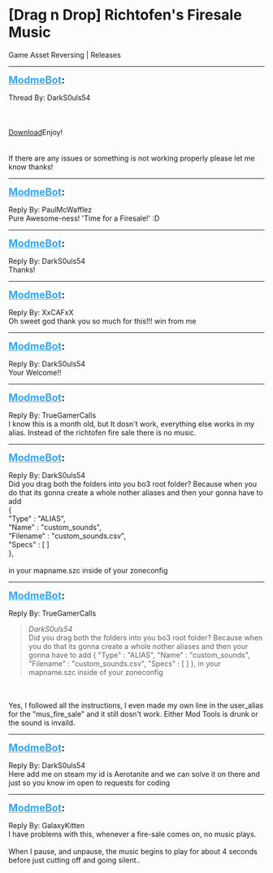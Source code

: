 # [Drag n Drop] Richtofen's Firesale Music
Game Asset Reversing | Releases

---
<strong style="font-size: 1.4em;"><span style="text-decoration: underline;text-decoration-color: #34a7f9;"><span style="color:#34a7f9;">ModmeBot</span></span>:</strong>

<p>Thread By: DarkS0uls54<br /> <br /> <br /><br />
<a href="https://mega.nz/#!dm5zWQIS!vUcSzSxdWyiYuiJE2Bjhdz6zY5KrkJQSWs1t3dm10aU">Download</a>Enjoy!<br />
<br /><br />If there are any issues or something is not working properly please let me know thanks!</p>

---
<strong style="font-size: 1.4em;"><span style="text-decoration: underline;text-decoration-color: #34a7f9;"><span style="color:#34a7f9;">ModmeBot</span></span>:</strong>

<p>Reply By: PaulMcWafflez<br />Pure Awesome-ness! &#39;Time for a Firesale!&#39;  :D</p>

---
<strong style="font-size: 1.4em;"><span style="text-decoration: underline;text-decoration-color: #34a7f9;"><span style="color:#34a7f9;">ModmeBot</span></span>:</strong>

<p>Reply By: DarkS0uls54<br />Thanks!</p>

---
<strong style="font-size: 1.4em;"><span style="text-decoration: underline;text-decoration-color: #34a7f9;"><span style="color:#34a7f9;">ModmeBot</span></span>:</strong>

<p>Reply By: XxCAFxX<br />Oh sweet god thank you so much for this!!! win from me</p>

---
<strong style="font-size: 1.4em;"><span style="text-decoration: underline;text-decoration-color: #34a7f9;"><span style="color:#34a7f9;">ModmeBot</span></span>:</strong>

<p>Reply By: DarkS0uls54<br />Your Welcome!!</p>

---
<strong style="font-size: 1.4em;"><span style="text-decoration: underline;text-decoration-color: #34a7f9;"><span style="color:#34a7f9;">ModmeBot</span></span>:</strong>

<p>Reply By: TrueGamerCalls<br />I know this is a month old, but It dosn&#39;t work, everything else works in my alias. Instead of the richtofen fire sale there is no music.</p>

---
<strong style="font-size: 1.4em;"><span style="text-decoration: underline;text-decoration-color: #34a7f9;"><span style="color:#34a7f9;">ModmeBot</span></span>:</strong>

<p>Reply By: DarkS0uls54<br />Did you drag both the folders into you bo3 root folder? Because when you do that its gonna create a whole nother aliases and then your gonna have to add<br />{<br /> &quot;Type&quot; : &quot;ALIAS&quot;,<br /> &quot;Name&quot; : &quot;custom_sounds&quot;,<br /> &quot;Filename&quot; : &quot;custom_sounds.csv&quot;,<br /> &quot;Specs&quot; : [ ] <br />},<br /> <br />in your mapname.szc inside of your zoneconfig</p>

---
<strong style="font-size: 1.4em;"><span style="text-decoration: underline;text-decoration-color: #34a7f9;"><span style="color:#34a7f9;">ModmeBot</span></span>:</strong>

<p>Reply By: TrueGamerCalls<br /><blockquote><em>DarkS0uls54</em><br />Did you drag both the folders into you bo3 root folder? Because when you do that its gonna create a whole nother aliases and then your gonna have to add { &quot;Type&quot; : &quot;ALIAS&quot;, &quot;Name&quot; : &quot;custom_sounds&quot;, &quot;Filename&quot; : &quot;custom_sounds.csv&quot;, &quot;Specs&quot; : [ ] },  in your mapname.szc inside of your zoneconfig</blockquote><br /> <br />Yes, I followed all the instructions, I even made my own line in the user_alias for the &quot;mus_fire_sale&quot; and it still dosn&#39;t work. Either Mod Tools is drunk or the sound is invaild.</p>

---
<strong style="font-size: 1.4em;"><span style="text-decoration: underline;text-decoration-color: #34a7f9;"><span style="color:#34a7f9;">ModmeBot</span></span>:</strong>

<p>Reply By: DarkS0uls54<br />Here add me on steam my id is Aerotanite and we can solve it on there and just so you know im open to requests for coding</p>

---
<strong style="font-size: 1.4em;"><span style="text-decoration: underline;text-decoration-color: #34a7f9;"><span style="color:#34a7f9;">ModmeBot</span></span>:</strong>

<p>Reply By: GalaxyKitten<br />I have problems with this, whenever a fire-sale comes on, no music plays.<br /> <br />When I pause, and unpause, the music begins to play for about 4 seconds before just cutting off and going silent..</p>
